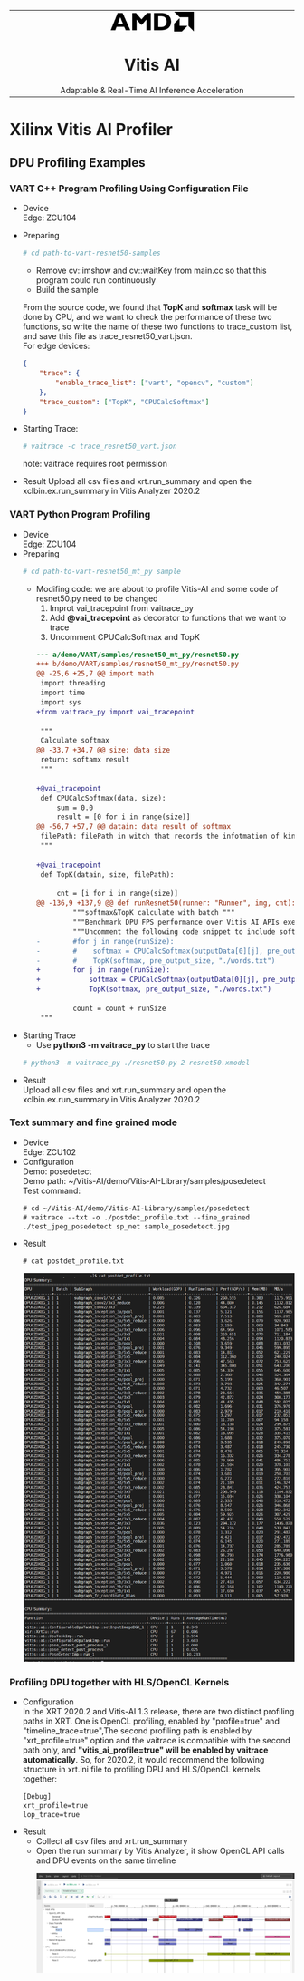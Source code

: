 ﻿<table class="sphinxhide">
 <tr>
   <td align="center"><img src="https://raw.githubusercontent.com/Xilinx/Image-Collateral/main/xilinx-logo.png" width="30%"/><h1>Vitis AI</h1><h0>Adaptable & Real-Time AI Inference Acceleration</h0>
   </td>
 </tr>
</table>

# Xilinx Vitis AI Profiler

## DPU Profiling Examples
### VART C++ Program Profiling Using Configuration File
- Device  
  Edge: ZCU104
- Preparing 
  ```bash
  # cd path-to-vart-resnet50-samples
  ```
  - Remove cv::imshow and cv::waitKey from main.cc so that this program could run continuously
  - Build the sample

  From the source code, we found that **TopK** and **softmax** task will be done by CPU, and we want to check the performance of these two functions, so write the name of these two functions to trace_custom list, and save this file as trace_resnet50_vart.json.  
  For edge devices: 
  ```json
  {
      "trace": {
          "enable_trace_list": ["vart", "opencv", "custom"]
      },
      "trace_custom": ["TopK", "CPUCalcSoftmax"]
  }

  ```

- Starting Trace:
  ```bash
  # vaitrace -c trace_resnet50_vart.json
  ```
  note: vaitrace requires root permission

- Result
Upload all csv files and xrt.run_summary and open the xclbin.ex.run_summary in Vitis Analyzer 2020.2

### VART Python Program Profiling
- Device  
  Edge: ZCU104
- Preparing 
  ```bash
  # cd path-to-vart-resnet50_mt_py sample
  ```
  - Modifing code: we are about to profile Vitis-AI and some code of resnet50.py need to be changed
    1. Improt vai_tracepoint from vaitrace_py
    2. Add __@vai_tracepoint__ as decorator to functions that we want to trace
    3. Uncomment CPUCalcSoftmax and TopK
     ```diff
     --- a/demo/VART/samples/resnet50_mt_py/resnet50.py
     +++ b/demo/VART/samples/resnet50_mt_py/resnet50.py
     @@ -25,6 +25,7 @@ import math
      import threading
      import time
      import sys
     +from vaitrace_py import vai_tracepoint

      """
      Calculate softmax
     @@ -33,7 +34,7 @@ size: data size
      return: softamx result
      """

     +@vai_tracepoint
      def CPUCalcSoftmax(data, size):
          sum = 0.0
          result = [0 for i in range(size)]
     @@ -56,7 +57,7 @@ datain: data result of softmax
      filePath: filePath in witch that records the infotmation of kinds
      """

     +@vai_tracepoint
      def TopK(datain, size, filePath):

          cnt = [i for i in range(size)]
     @@ -136,9 +137,9 @@ def runResnet50(runner: "Runner", img, cnt):
              """softmax&TopK calculate with batch """
              """Benchmark DPU FPS performance over Vitis AI APIs execute_async() and wait() """
              """Uncomment the following code snippet to include softmax calculation for models end-to-end FPS evaluation """
     -        #for j in range(runSize):
     -        #    softmax = CPUCalcSoftmax(outputData[0][j], pre_output_size)
     -        #    TopK(softmax, pre_output_size, "./words.txt")
     +        for j in range(runSize):
     +            softmax = CPUCalcSoftmax(outputData[0][j], pre_output_size)
     +            TopK(softmax, pre_output_size, "./words.txt")

              count = count + runSize
      """
      ```
- Starting Trace
  - Use __python3 -m vaitrace_py__ to start the trace
   ```bash
   # python3 -m vaitrace_py ./resnet50.py 2 resnet50.xmodel
   ```
- Result  
  Upload all csv files and xrt.run_summary and open the xclbin.ex.run_summary in Vitis Analyzer 2020.2

### Text summary and fine grained mode
- Device  
  Edge: ZCU102
- Configuration  
  Demo: posedetect  
  Demo path: ~/Vitis-AI/demo/Vitis-AI-Library/samples/posedetect  
  Test command:  
  ```
  # cd ~/Vitis-AI/demo/Vitis-AI-Library/samples/posedetect
  # vaitrace --txt -o ./postdet_profile.txt --fine_grained ./test_jpeg_posedetect sp_net sample_posedetect.jpg
  ```
- Result  
  ```
  # cat postdet_profile.txt
  ```
    <p align="center"><img src="img/profile_posedet.png"></p>

### Profiling DPU together with HLS/OpenCL Kernels
- Configuration  
  In the XRT 2020.2 and Vitis-AI 1.3 release, there are two distinct profiling paths in XRT. One is OpenCL profiling, enabled by "profile=true" and "timeline_trace=true",The second profiling path is enabled by "xrt_profile=true" option and the vaitrace is compatible with the second path only, and __"vitis_ai_profile=true" will be enabled by vaitrace automatically__. So, for 2020.2, it would recommend the following structure in xrt.ini file to profiling DPU and HLS/OpenCL kernels together:
  ```
  [Debug]
  xrt_profile=true
  lop_trace=true
  ```
- Result  
  - Collect all csv files and xrt.run_summary
  - Open the run summary by Vitis Analyzer, it show OpenCL API calls and DPU events on the same timeline
    <p align="center"><img src="img/vitis_analyzer_dpu_opencl_lop.PNG"></p>
